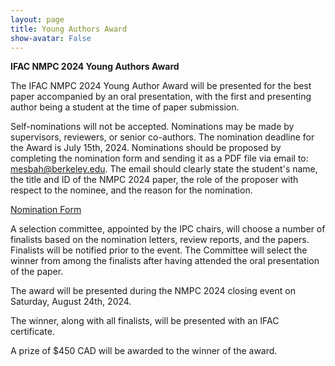```yaml
---
layout: page
title: Young Authors Award
show-avatar: False
---
```


**IFAC NMPC 2024 Young Authors Award**

The IFAC NMPC 2024 Young Author Award will be presented for the best paper accompanied by an oral presentation, with the first and presenting author being a student at the time of paper submission.

Self-nominations will not be accepted. Nominations may be made by supervisors, reviewers, or senior co-authors. The nomination deadline for the Award is July 15th, 2024. Nominations should be proposed by completing the nomination form and sending it as a PDF file via email to: <mesbah@berkeley.edu>. The email should clearly state the student's name, the title and ID of the NMPC 2024 paper, the role of the proposer with respect to the nominee, and the reason for the nomination. 

<div class="text-center">
  <a class="btn btn-warning btn-lg" href="./assets/docs/NMPC-YAA-Nomination.doc" role="button">Nomination Form</a>
</div>

A selection committee, appointed by the IPC chairs, will choose a number of finalists based on the nomination letters, review reports, and the papers. Finalists will be notified prior to the event. The Committee will select the winner from among the finalists after having attended the oral presentation of the paper.

The award will be presented during the NMPC 2024 closing event on Saturday, August 24th, 2024.

The winner, along with all finalists, will be presented with an IFAC certificate.

A prize of $450 CAD will be awarded to the winner of the award.
